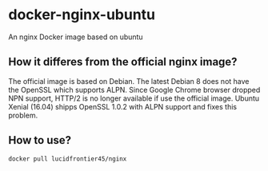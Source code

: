 # docker-nginx-ubuntu

An nginx Docker image based on ubuntu

## How it differes from the official nginx image?

The official image is based on Debian. The latest Debian 8 does not have the OpenSSL which supports ALPN.
Since Google Chrome browser dropped NPN support, HTTP/2 is no longer available if use the official image. 
Ubuntu Xenial (16.04) shipps OpenSSL 1.0.2 with ALPN support and fixes this problem.

## How to use?

```sh
docker pull lucidfrontier45/nginx
```